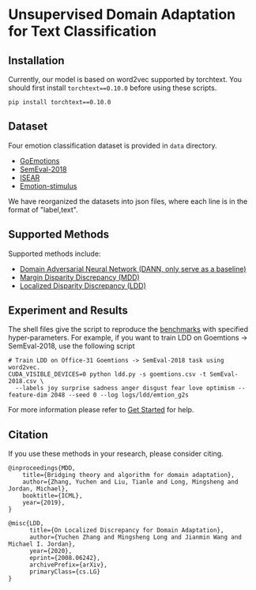 # Unsupervised Domain Adaptation for Text Classification

## Installation
Currently, our model is based on word2vec supported by torchtext. 
You should first install ``torchtext==0.10.0`` before using these scripts.

```
pip install torchtext==0.10.0
```

## Dataset
Four emotion classification dataset is provided in ``data`` directory.

- [GoEmotions](https://github.com/google-research/google-research/tree/master/goemotions)
- [SemEval-2018](https://alt.qcri.org/semeval2018/index.php?id=tasks)
- [ISEAR](https://www.unige.ch/cisa/research/materials-and-online-research/research-material/)
- [Emotion-stimulus](https://metatext.io/datasets/emotion-stimulu)

We have reorganized the datasets into json files, where each line is in the format of "label,text".

## Supported Methods

Supported methods include:

- [Domain Adversarial Neural Network (DANN, only serve as a baseline)](https://arxiv.org/abs/1505.07818)
- [Margin Disparity Discrepancy (MDD)](https://arxiv.org/abs/1904.05801)
- [Localized Disparity Discrepancy (LDD)](https://arxiv.org/abs/2008.06242)

## Experiment and Results

The shell files give the script to reproduce the [benchmarks](/docs/dalib/benchmarks/image_classification.rst) with specified hyper-parameters.
For example, if you want to train LDD on Goemtions -> SemEval-2018, use the following script

```shell script
# Train LDD on Office-31 Goemtions -> SemEval-2018 task using word2vec.
CUDA_VISIBLE_DEVICES=0 python ldd.py -s goemtions.csv -t SemEval-2018.csv \
  --labels joy surprise sadness anger disgust fear love optimism --feature-dim 2048 --seed 0 --log logs/ldd/emtion_g2s
```

For more information please refer to [Get Started](/docs/get_started/quickstart.rst) for help.

## Citation
If you use these methods in your research, please consider citing.

```
@inproceedings{MDD,
    title={Bridging theory and algorithm for domain adaptation},
    author={Zhang, Yuchen and Liu, Tianle and Long, Mingsheng and Jordan, Michael},
    booktitle={ICML},
    year={2019},
}

@misc{LDD,
      title={On Localized Discrepancy for Domain Adaptation}, 
      author={Yuchen Zhang and Mingsheng Long and Jianmin Wang and Michael I. Jordan},
      year={2020},
      eprint={2008.06242},
      archivePrefix={arXiv},
      primaryClass={cs.LG}
}
```
